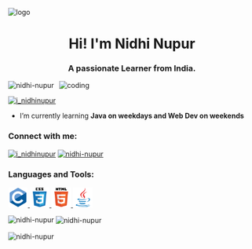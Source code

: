 ![logo](![Git](https://github.com/nidhi-nupur/nidhi-nupur/assets/154660722/05d39c0a-bca9-4915-a203-8e09f1da6caf)
)
<h1 align="center">Hi! I'm Nidhi Nupur</h1>
<h3 align="center">A passionate Learner from India.</h3>

<img align="right" alt="coding" width="400" src="https://camo.githubusercontent.com/b70081ec9c6d16a35bf18610619030bfc810cda3118051cf75ace93700e233c1/68747470733a2f2f63646e2e6472696262626c652e636f6d2f75736572732f313336343032392f73637265656e73686f74732f31363039333236382f6d656469612f36386538326137666234393034363134613930363664366235343063313462322e676966">

<p align="left"> <img src="https://komarev.com/ghpvc/?username=nidhi-nupur&label=Profile%20views&color=0e75b6&style=flat" alt="nidhi-nupur" /> </p>

<p align="left"> <a href="https://twitter.com/i_nidhinupur" target="blank"><img src="https://img.shields.io/twitter/follow/i_nidhinupur?logo=twitter&style=for-the-badge" alt="i_nidhinupur" /></a> </p>

- I’m currently learning **Java on weekdays and Web Dev on weekends**

<h3 align="left">Connect with me:</h3>
<p align="left">
<a href="https://twitter.com/i_nidhinupur" target="blank"><img align="center" src="https://raw.githubusercontent.com/rahuldkjain/github-profile-readme-generator/master/src/images/icons/Social/twitter.svg" alt="i_nidhinupur" height="30" width="40" /></a>
<a href="https://linkedin.com/in/nidhi-nupur" target="blank"><img align="center" src="https://raw.githubusercontent.com/rahuldkjain/github-profile-readme-generator/master/src/images/icons/Social/linked-in-alt.svg" alt="nidhi-nupur" height="30" width="40" /></a>
</p>

<h3 align="left">Languages and Tools:</h3>
<p align="left"> <a href="https://www.cprogramming.com/" target="_blank" rel="noreferrer"> <img src="https://raw.githubusercontent.com/devicons/devicon/master/icons/c/c-original.svg" alt="c" width="40" height="40"/> </a> <a href="https://www.w3schools.com/css/" target="_blank" rel="noreferrer"> <img src="https://raw.githubusercontent.com/devicons/devicon/master/icons/css3/css3-original-wordmark.svg" alt="css3" width="40" height="40"/> </a> <a href="https://www.w3.org/html/" target="_blank" rel="noreferrer"> <img src="https://raw.githubusercontent.com/devicons/devicon/master/icons/html5/html5-original-wordmark.svg" alt="html5" width="40" height="40"/> </a> <a href="https://www.java.com" target="_blank" rel="noreferrer"> <img src="https://raw.githubusercontent.com/devicons/devicon/master/icons/java/java-original.svg" alt="java" width="40" height="40"/> </a> </p>

<p><img align="left" src="https://github-readme-stats.vercel.app/api/top-langs?username=nidhi-nupur&show_icons=true&locale=en&layout=compact" alt="nidhi-nupur" /></p>

<p>&nbsp;<img align="center" src="https://github-readme-stats.vercel.app/api?username=nidhi-nupur&show_icons=true&locale=en" alt="nidhi-nupur" /></p>

<p><img align="center" src="https://github-readme-streak-stats.herokuapp.com/?user=nidhi-nupur&" alt="nidhi-nupur" /></p>
